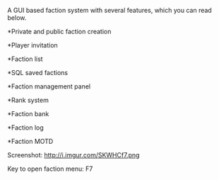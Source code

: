 A GUI based faction system with several features, which you can read below.

*Private and public faction creation

*Player invitation

*Faction list

*SQL saved factions

*Faction management panel

*Rank system

*Faction bank

*Faction log

*Faction MOTD

Screenshot: http://i.imgur.com/SKWHCf7.png

Key to open faction menu: F7
